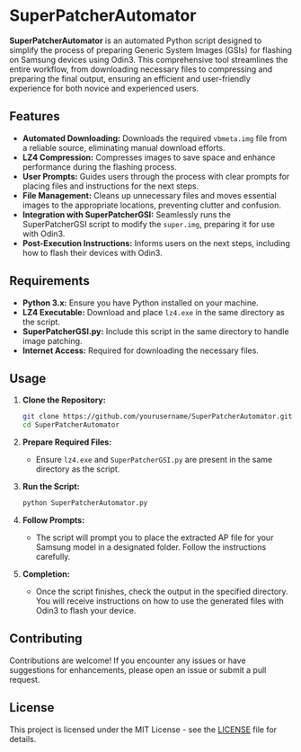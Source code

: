 # SuperPatcherAutomator

**SuperPatcherAutomator** is an automated Python script designed to simplify the process of preparing Generic System Images (GSIs) for flashing on Samsung devices using Odin3. This comprehensive tool streamlines the entire workflow, from downloading necessary files to compressing and preparing the final output, ensuring an efficient and user-friendly experience for both novice and experienced users.

## Features

- **Automated Downloading:** Downloads the required `vbmeta.img` file from a reliable source, eliminating manual download efforts.
- **LZ4 Compression:** Compresses images to save space and enhance performance during the flashing process.
- **User Prompts:** Guides users through the process with clear prompts for placing files and instructions for the next steps.
- **File Management:** Cleans up unnecessary files and moves essential images to the appropriate locations, preventing clutter and confusion.
- **Integration with SuperPatcherGSI:** Seamlessly runs the SuperPatcherGSI script to modify the `super.img`, preparing it for use with Odin3.
- **Post-Execution Instructions:** Informs users on the next steps, including how to flash their devices with Odin3.

## Requirements

- **Python 3.x:** Ensure you have Python installed on your machine.
- **LZ4 Executable:** Download and place `lz4.exe` in the same directory as the script.
- **SuperPatcherGSI.py:** Include this script in the same directory to handle image patching.
- **Internet Access:** Required for downloading the necessary files.

## Usage

1. **Clone the Repository:**
   ```bash
   git clone https://github.com/yourusername/SuperPatcherAutomator.git
   cd SuperPatcherAutomator
   ```

2. **Prepare Required Files:**
   - Ensure `lz4.exe` and `SuperPatcherGSI.py` are present in the same directory as the script.

3. **Run the Script:**
   ```bash
   python SuperPatcherAutomator.py
   ```

4. **Follow Prompts:**
   - The script will prompt you to place the extracted AP file for your Samsung model in a designated folder. Follow the instructions carefully.

5. **Completion:**
   - Once the script finishes, check the output in the specified directory. You will receive instructions on how to use the generated files with Odin3 to flash your device.

## Contributing

Contributions are welcome! If you encounter any issues or have suggestions for enhancements, please open an issue or submit a pull request.

## License

This project is licensed under the MIT License - see the [LICENSE](LICENSE) file for details.
